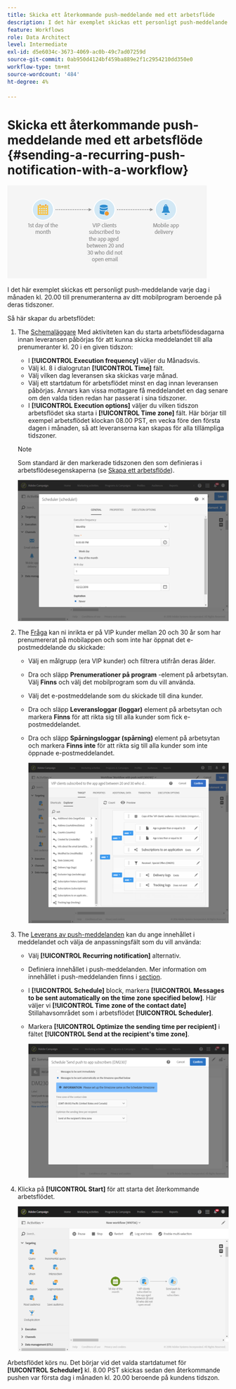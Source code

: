 ```yaml
---
title: Skicka ett återkommande push-meddelande med ett arbetsflöde
description: I det här exemplet skickas ett personligt push-meddelande varje dag i månaden kl. 20.00 till prenumeranterna av ditt mobilprogram beroende på deras tidszoner
feature: Workflows
role: Data Architect
level: Intermediate
exl-id: d5e6034c-3673-4069-ac0b-49c7ad07259d
source-git-commit: 0ab950d4124bf459ba889e2f1c2954210dd350e0
workflow-type: tm+mt
source-wordcount: '484'
ht-degree: 4%

---
```


# Skicka ett återkommande push-meddelande med ett arbetsflöde {#sending-a-recurring-push-notification-with-a-workflow}

![](assets/wkf_push_example_1.png)

I det här exemplet skickas ett personligt push-meddelande varje dag i månaden kl. 20.00 till prenumeranterna av ditt mobilprogram beroende på deras tidszoner.

Så här skapar du arbetsflödet:

1. The [Schemaläggare](../../automating/using/scheduler.md) Med aktiviteten kan du starta arbetsflödesdagarna innan leveransen påbörjas för att kunna skicka meddelandet till alla prenumeranter kl. 20 i en given tidszon:

   * I **[!UICONTROL Execution frequency]** väljer du Månadsvis.
   * Välj kl. 8 i dialogrutan **[!UICONTROL Time]** fält.
   * Välj vilken dag leveransen ska skickas varje månad.
   * Välj ett startdatum för arbetsflödet minst en dag innan leveransen påbörjas. Annars kan vissa mottagare få meddelandet en dag senare om den valda tiden redan har passerat i sina tidszoner.
   * I **[!UICONTROL Execution options]** väljer du vilken tidszon arbetsflödet ska starta i **[!UICONTROL Time zone]** fält. Här börjar till exempel arbetsflödet klockan 08.00 PST, en vecka före den första dagen i månaden, så att leveranserna kan skapas för alla tillämpliga tidszoner.

   >[!NOTE]
   >
   >Som standard är den markerade tidszonen den som definieras i arbetsflödesegenskaperna (se [Skapa ett arbetsflöde](../../automating/using/building-a-workflow.md)).

   ![](assets/wkf_push_example_5.png)

1. The [Fråga](../../automating/using/query.md) kan ni inrikta er på VIP kunder mellan 20 och 30 år som har prenumererat på mobilappen och som inte har öppnat det e-postmeddelande du skickade:

   * Välj en målgrupp (era VIP kunder) och filtrera utifrån deras ålder.
   * Dra och släpp **Prenumerationer på program** -element på arbetsytan. Välj **Finns** och välj det mobilprogram som du vill använda.
   * Välj det e-postmeddelande som du skickade till dina kunder.
   * Dra och släpp **Leveransloggar (loggar)** element på arbetsytan och markera **Finns** för att rikta sig till alla kunder som fick e-postmeddelandet.
   * Dra och släpp **Spårningsloggar (spårning)** element på arbetsytan och markera **Finns inte** för att rikta sig till alla kunder som inte öppnade e-postmeddelandet.

     ![](assets/wkf_push_example_2.png)

1. The [Leverans av push-meddelanden](../../automating/using/push-notification-delivery.md) kan du ange innehållet i meddelandet och välja de anpassningsfält som du vill använda:

   * Välj **[!UICONTROL Recurring notification]** alternativ.
   * Definiera innehållet i push-meddelanden. Mer information om innehållet i push-meddelanden finns i [section](../../channels/using/preparing-and-sending-a-push-notification.md).
   * I **[!UICONTROL Schedule]** block, markera **[!UICONTROL Messages to be sent automatically on the time zone specified below]**. Här väljer vi **[!UICONTROL Time zone of the contact date]** Stillahavsområdet som i arbetsflödet **[!UICONTROL Scheduler]**.
   * Markera **[!UICONTROL Optimize the sending time per recipient]** i fältet **[!UICONTROL Send at the recipient's time zone]**.

     ![](assets/wkf_push_example_4.png)

1. Klicka på **[!UICONTROL Start]** för att starta det återkommande arbetsflödet.

   ![](assets/wkf_push_example_3.png)

Arbetsflödet körs nu. Det börjar vid det valda startdatumet för **[!UICONTROL Scheduler]** kl. 8.00 PST skickas sedan den återkommande pushen var första dag i månaden kl. 20.00 beroende på kundens tidszon.
